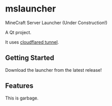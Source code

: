 # mslauncher

MineCraft Server Launcher (Under Construction!)

A Qt project.

It uses [cloudflared tunnel]("https://github.com/cloudflare/cloudflared").

## Getting Started 

Download the launcher from the latest release!

## Features

This is garbage.
